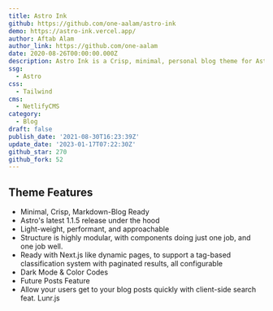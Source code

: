 ```yaml
---
title: Astro Ink
github: https://github.com/one-aalam/astro-ink
demo: https://astro-ink.vercel.app/
author: Aftab Alam
author_link: https://github.com/one-aalam
date: 2020-08-26T00:00:00.000Z
description: Astro Ink is a Crisp, minimal, personal blog theme for Astro
ssg:
  - Astro
css:
  - Tailwind
cms:
  - NetlifyCMS
category:
  - Blog
draft: false
publish_date: '2021-08-30T16:23:39Z'
update_date: '2023-01-17T07:22:30Z'
github_star: 270
github_fork: 52
---
```


## Theme Features

- Minimal, Crisp, Markdown-Blog Ready
- Astro's latest 1.1.5 release under the hood
- Light-weight, performant, and approachable
- Structure is highly modular, with components doing just one job, and one job well.
- Ready with Next.js like dynamic pages, to support a tag-based classification system with paginated results, all configurable
- Dark Mode & Color Codes
- Future Posts Feature
- Allow your users get to your blog posts quickly with client-side search feat. Lunr.js
